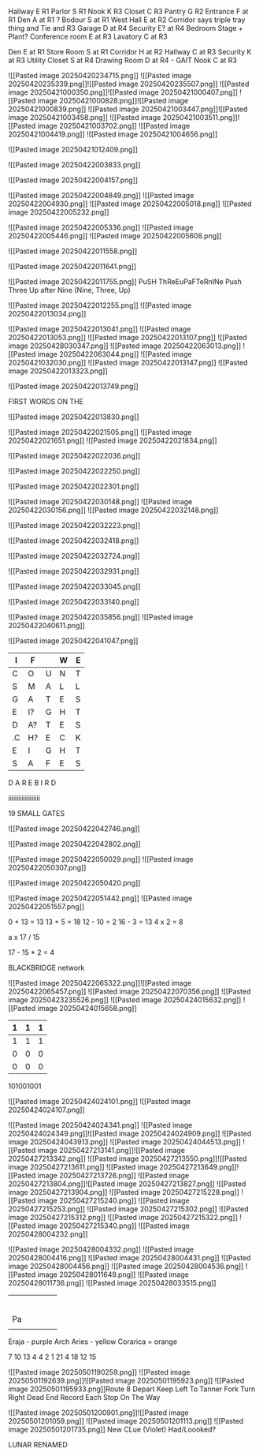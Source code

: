 Hallway E R1
Parlor S R1
Nook K R3
Closet C R3
Pantry G R2
Entrance F at R1
Den A at R1 ?
Bodour S at R1
West Hall E at R2
Corridor says triple tray thing and Tie and R3
Garage D at R4
Security E? at R4
Bedroom Stage + Plant?
Conference room E at R3
Lavatory C at R3


Den E at R1
Store  Room S at R1
Corridor H at R2
Hallway C at R3
Security K at R3
Utility Closet S at R4
Drawing Room D at R4 - GAIT
Nook C at R3

![[Pasted image 20250420234715.png]]
![[Pasted image 20250420235339.png]]![[Pasted image 20250420235507.png]]
![[Pasted image 20250421000350.png]]![[Pasted image 20250421000407.png]]
![[Pasted image 20250421000828.png]]![[Pasted image 20250421000839.png]]
![[Pasted image 20250421003447.png]]![[Pasted image 20250421003458.png]]
![[Pasted image 20250421003511.png]]![[Pasted image 20250421003702.png]]
![[Pasted image 20250421004419.png]]
![[Pasted image 20250421004656.png]]

![[Pasted image 20250421012409.png]]


![[Pasted image 20250422003833.png]]

![[Pasted image 20250422004157.png]]

![[Pasted image 20250422004849.png]]
![[Pasted image 20250422004930.png]]
![[Pasted image 20250422005018.png]]
![[Pasted image 20250422005232.png]]

![[Pasted image 20250422005336.png]]
![[Pasted image 20250422005446.png]]
![[Pasted image 20250422005608.png]]

![[Pasted image 20250422011558.png]]

![[Pasted image 20250422011641.png]]

![[Pasted image 20250422011755.png]]
PuSH ThReEuPaFTeRnINe Push Three Up after Nine (Nine, Three, Up)


![[Pasted image 20250422012255.png]]
![[Pasted image 20250422013034.png]]

![[Pasted image 20250422013041.png]]
![[Pasted image 20250422013053.png]]
![[Pasted image 20250422013107.png]]
![[Pasted image 20250428030347.png]]
![[Pasted image 20250422063013.png]]
![[Pasted image 20250422063044.png]]
![[Pasted image 20250421032030.png]]
![[Pasted image 20250422013147.png]]
![[Pasted image 20250422013323.png]]

![[Pasted image 20250422013749.png]]

FIRST WORDS ON THE

![[Pasted image 20250422013830.png]]

![[Pasted image 20250422021505.png]]
![[Pasted image 20250422021651.png]]
![[Pasted image 20250422021834.png]]

![[Pasted image 20250422022036.png]]

![[Pasted image 20250422022250.png]]

![[Pasted image 20250422022301.png]]

![[Pasted image 20250422030148.png]]
![[Pasted image 20250422030156.png]]
 ![[Pasted image 20250422032148.png]]

![[Pasted image 20250422032223.png]]

![[Pasted image 20250422032418.png]]

![[Pasted image 20250422032724.png]]

![[Pasted image 20250422032931.png]]

![[Pasted image 20250422033045.png]]

![[Pasted image 20250422033140.png]]

![[Pasted image 20250422035856.png]]
![[Pasted image 20250422040611.png]]

![[Pasted image 20250422041047.png]]

| I   | F   |     | W   | E   |
| --- | --- | --- | --- | --- |
| C   | O   | U   | N   | T   |
| S   | M   | A   | L   | L   |
| G   | A   | T   | E   | S   |
| E   | I?  | G   | H   | T   |
| D   | A?  | T   | E   | S   |
| .C  | H?  | E   | C   | K   |
| E   | I   | G   | H   | T   |
| S   | A   | F   | E   | S   |
D A R E B I R D

iiiiiiiiiiiiiiiiiii

19 SMALL GATES 

![[Pasted image 20250422042746.png]]

![[Pasted image 20250422042802.png]]

![[Pasted image 20250422050029.png]]
![[Pasted image 20250422050307.png]]

![[Pasted image 20250422050420.png]]

![[Pasted image 20250422051442.png]]
![[Pasted image 20250422051557.png]]

0 + 13 = 13
13 + 5 = 18
12 - 10 = 2
16 - 3 = 13
4 x 2 = 8

a x 17 / 15 

17 - 15 * 2 = 4


BLACKBRIDGE network

![[Pasted image 20250422065322.png]]![[Pasted image 20250422065457.png]]
![[Pasted image 20250422070356.png]]
![[Pasted image 20250423235526.png]]
![[Pasted image 20250424015632.png]]
![[Pasted image 20250424015658.png]]

| 1   | 1   | 1   |
| --- | --- | --- |
| 1   | 1   | 1   |
| 0   | 0   | 0   |
| 0   | 0   | 0   |
101001001

![[Pasted image 20250424024101.png]]
![[Pasted image 20250424024107.png]]


![[Pasted image 20250424024341.png]]
![[Pasted image 20250424024349.png]]![[Pasted image 20250424024909.png]]
![[Pasted image 20250424043913.png]]
![[Pasted image 20250424044513.png]]
![[Pasted image 20250427213141.png]]![[Pasted image 20250427213342.png]]
![[Pasted image 20250427213550.png]]![[Pasted image 20250427213611.png]]
![[Pasted image 20250427213649.png]]![[Pasted image 20250427213726.png]]
![[Pasted image 20250427213804.png]]![[Pasted image 20250427213827.png]]
![[Pasted image 20250427213904.png]]
![[Pasted image 20250427215228.png]]
![[Pasted image 20250427215240.png]]
![[Pasted image 20250427215253.png]]
![[Pasted image 20250427215302.png]]
![[Pasted image 20250427215312.png]]
![[Pasted image 20250427215322.png]]
![[Pasted image 20250427215340.png]]
![[Pasted image 20250428004232.png]]

![[Pasted image 20250428004332.png]]
![[Pasted image 20250428004416.png]]
![[Pasted image 20250428004431.png]]
![[Pasted image 20250428004456.png]]
![[Pasted image 20250428004536.png]]
![[Pasted image 20250428011649.png]]
![[Pasted image 20250428011736.png]]
![[Pasted image 20250428033515.png]]

|     |     |     |     |     |
| --- | --- | --- | --- | --- |
|     |     |     |     |     |
|     |     |     |     |     |
|     |     |     |     |     |
|     |     |     |     |     |
|     |     |     |     |     |
|     |     |     |     |     |
| Pa  |     |     |     |     |
|     |     |     |     |     |

Eraja - purple
Arch Aries - yellow
Corarica = orange


7       10
13     4
4       2
1       21
4       18
12      15





![[Pasted image 20250501190259.png]]
![[Pasted image 20250501192639.png]]![[Pasted image 20250501195923.png]]
![[Pasted image 20250501195933.png]]Route 8
Depart
Keep Left
To Tanner Fork
Turn Right
Dead End
Record
Each
Stop
On
The Way

![[Pasted image 20250501200901.png]]![[Pasted image 20250501201059.png]]
![[Pasted image 20250501201113.png]]
![[Pasted image 20250501201735.png]]
New CLue (Violet) Had/Loooked?


LUNAR RENAMED